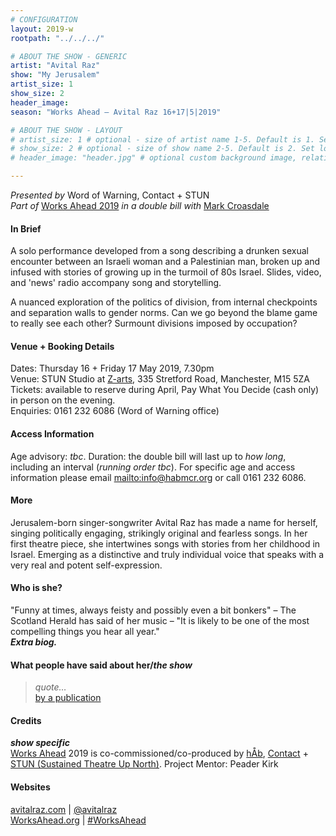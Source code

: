 ```yaml
---
# CONFIGURATION
layout: 2019-w
rootpath: "../../../"

# ABOUT THE SHOW - GENERIC
artist: "Avital Raz"
show: "My Jerusalem"
artist_size: 1
show_size: 2
header_image:
season: "Works Ahead — Avital Raz 16+17|5|2019"

# ABOUT THE SHOW - LAYOUT
# artist_size: 1 # optional - size of artist name 1-5. Default is 1. Set longer names to lower values
# show_size: 2 # optional - size of show name 2-5. Default is 2. Set longer names to lower values
# header_image: "header.jpg" # optional custom background image, relative to current page

---
```

*Presented by* Word of Warning, Contact + STUN<br>*Part of* [Works Ahead 2019](/current/2019-worksahead) *in a double bill with* [Mark Croasdale](/current/2019-worksahead/croasdale)               
         
#### In Brief        
A solo performance developed from a song describing a drunken sexual encounter between an Israeli woman and a Palestinian man, broken up and infused with stories of growing up in the turmoil of 80s Israel. Slides, video, and 'news' radio accompany song and storytelling.        
        
A nuanced exploration of the politics of division, from internal checkpoints and separation walls to gender norms. Can we go beyond the blame game to really see each other? Surmount divisions imposed by occupation?        
        
#### Venue + Booking Details        
Dates: Thursday 16 + Friday 17 May 2019, 7.30pm         
Venue: STUN Studio at <a href="http://www.z-arts.org/about-us/getting-here" target="_blank">Z-arts</a>, 335 Stretford Road, Manchester, M15 5ZA         
Tickets: available to reserve during April, Pay What You Decide (cash only) in person on the evening.            
Enquiries: 0161 232 6086 (Word of Warning office)           
        
#### Access Information        
Age advisory: *tbc*. Duration: the double bill will last up to *how long*, including an interval (*running order tbc*). For specific age and access information please email <mailto:info@habmcr.org> or call 0161 232 6086.           
           
#### More              
Jerusalem-born singer-songwriter Avital Raz has made a name for herself, singing politically engaging, strikingly original and fearless songs. In her first theatre piece, she intertwines songs with stories from her childhood in Israel. Emerging as a distinctive and truly individual voice that speaks with a very real and potent self-expression.         
          
#### Who is she?             
"Funny at times, always feisty and possibly even a bit bonkers" – The Scotland Herald has said of her music – "It is likely to be one of the most compelling things you hear all year."          
***Extra biog.***        
        
#### What people have said about her/*the show*        
>*quote…*<br><a href="http://" target="_blank">by a publication</a>           
          
#### Credits         
***show specific***<br>[Works Ahead](/hab/worksahead) 2019 is co-commissioned/co-produced by [hÅb](/hab), <a href="http://contactmcr.com" target="_blank">Contact</a> + <a href="http://stunlive.com" target="_blank">STUN (Sustained Theatre Up North)</a>. Project Mentor: Peader Kirk        
        
#### Websites         
<a href="http://avitalraz.com" target="_blank">avitalraz.com</a> | <a href="http://twitter.com/avitalraz" target="_blank">@avitalraz</a><br><a href="http://worksahead.org" target="_blank">WorksAhead.org</a> | <a href="http://twitter.com/hashtag/WorksAhead" target="_blank">#WorksAhead</a>
